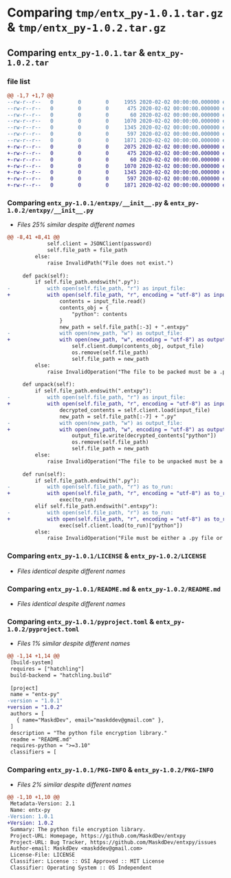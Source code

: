 # Comparing `tmp/entx_py-1.0.1.tar.gz` & `tmp/entx_py-1.0.2.tar.gz`

## Comparing `entx_py-1.0.1.tar` & `entx_py-1.0.2.tar`

### file list

```diff
@@ -1,7 +1,7 @@
--rw-r--r--   0        0        0     1955 2020-02-02 00:00:00.000000 entx_py-1.0.1/entxpy/__init__.py
--rw-r--r--   0        0        0      475 2020-02-02 00:00:00.000000 entx_py-1.0.1/entxpy/errors.py
--rw-r--r--   0        0        0       60 2020-02-02 00:00:00.000000 entx_py-1.0.1/.gitignore
--rw-r--r--   0        0        0     1070 2020-02-02 00:00:00.000000 entx_py-1.0.1/LICENSE
--rw-r--r--   0        0        0     1345 2020-02-02 00:00:00.000000 entx_py-1.0.1/README.md
--rw-r--r--   0        0        0      597 2020-02-02 00:00:00.000000 entx_py-1.0.1/pyproject.toml
--rw-r--r--   0        0        0     1871 2020-02-02 00:00:00.000000 entx_py-1.0.1/PKG-INFO
+-rw-r--r--   0        0        0     2075 2020-02-02 00:00:00.000000 entx_py-1.0.2/entxpy/__init__.py
+-rw-r--r--   0        0        0      475 2020-02-02 00:00:00.000000 entx_py-1.0.2/entxpy/errors.py
+-rw-r--r--   0        0        0       60 2020-02-02 00:00:00.000000 entx_py-1.0.2/.gitignore
+-rw-r--r--   0        0        0     1070 2020-02-02 00:00:00.000000 entx_py-1.0.2/LICENSE
+-rw-r--r--   0        0        0     1345 2020-02-02 00:00:00.000000 entx_py-1.0.2/README.md
+-rw-r--r--   0        0        0      597 2020-02-02 00:00:00.000000 entx_py-1.0.2/pyproject.toml
+-rw-r--r--   0        0        0     1871 2020-02-02 00:00:00.000000 entx_py-1.0.2/PKG-INFO
```

### Comparing `entx_py-1.0.1/entxpy/__init__.py` & `entx_py-1.0.2/entxpy/__init__.py`

 * *Files 25% similar despite different names*

```diff
@@ -8,41 +8,41 @@
             self.client = JSONClient(password)
             self.file_path = file_path
         else:
             raise InvalidPath("File does not exist.")
         
     def pack(self):
         if self.file_path.endswith(".py"):
-            with open(self.file_path, "r") as input_file:
+            with open(self.file_path, "r", encoding = "utf-8") as input_file:
                 contents = input_file.read()
                 contents_obj = {
                     "python": contents
                 }
                 new_path = self.file_path[:-3] + ".entxpy"
-                with open(new_path, "w") as output_file:
+                with open(new_path, "w", encoding = "utf-8") as output_file:
                     self.client.dump(contents_obj, output_file)
                     os.remove(self.file_path)
                     self.file_path = new_path
         else:
             raise InvalidOperation("The file to be packed must be a .py file.")
              
     def unpack(self):
         if self.file_path.endswith(".entxpy"):
-            with open(self.file_path, "r") as input_file:
+            with open(self.file_path, "r", encoding = "utf-8") as input_file:
                 decrypted_contents = self.client.load(input_file)
                 new_path = self.file_path[:-7] + ".py"
-                with open(new_path, "w") as output_file:
+                with open(new_path, "w", encoding = "utf-8") as output_file:
                     output_file.write(decrypted_contents["python"])
                     os.remove(self.file_path)
                     self.file_path = new_path
         else:
             raise InvalidOperation("The file to be unpacked must be a .entxpy file.")
     
     def run(self):
         if self.file_path.endswith(".py"):
-            with open(self.file_path, "r") as to_run:
+            with open(self.file_path, "r", encoding = "utf-8") as to_run:
                 exec(to_run)
         elif self.file_path.endswith(".entxpy"):
-            with open(self.file_path, "r") as to_run:
+            with open(self.file_path, "r", encoding = "utf-8") as to_run:
                 exec(self.client.load(to_run)["python"])
         else:
             raise InvalidOperation("File must be either a .py file or a .entxpy file.")
```

### Comparing `entx_py-1.0.1/LICENSE` & `entx_py-1.0.2/LICENSE`

 * *Files identical despite different names*

### Comparing `entx_py-1.0.1/README.md` & `entx_py-1.0.2/README.md`

 * *Files identical despite different names*

### Comparing `entx_py-1.0.1/pyproject.toml` & `entx_py-1.0.2/pyproject.toml`

 * *Files 1% similar despite different names*

```diff
@@ -1,14 +1,14 @@
 [build-system]
 requires = ["hatchling"]
 build-backend = "hatchling.build"
 
 [project]
 name = "entx-py"
-version = "1.0.1"
+version = "1.0.2"
 authors = [
   { name="MaskdDev", email="maskddev@gmail.com" },
 ]
 description = "The python file encryption library."
 readme = "README.md"
 requires-python = ">=3.10"
 classifiers = [
```

### Comparing `entx_py-1.0.1/PKG-INFO` & `entx_py-1.0.2/PKG-INFO`

 * *Files 2% similar despite different names*

```diff
@@ -1,10 +1,10 @@
 Metadata-Version: 2.1
 Name: entx-py
-Version: 1.0.1
+Version: 1.0.2
 Summary: The python file encryption library.
 Project-URL: Homepage, https://github.com/MaskdDev/entxpy
 Project-URL: Bug Tracker, https://github.com/MaskdDev/entxpy/issues
 Author-email: MaskdDev <maskddev@gmail.com>
 License-File: LICENSE
 Classifier: License :: OSI Approved :: MIT License
 Classifier: Operating System :: OS Independent
```

